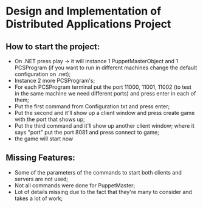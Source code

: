 # Design and Implementation of Distributed Applications Project

  
## How to start the project:

- On .NET press play -> it will instance 1 PuppetMasterObject and 1 PCSProgram (if you want to run in different machines change the default configuration on .net);
- Instance 2 more PCSProgram's;
- For each PCSProgram terminal put the port 11000, 11001, 11002 (to test in the same machine we need different ports) and press enter in each of them;
- Put the first command from Configuration.txt and press enter;
- Put the second and it'll show up a client window and press create game with the port that shows up;
- Put the third command and it'll show up another client window; where it says "port" put the port 8081 and press connect to game;
- the game will start now

## Missing Features:

- Some of the parameters of the commands to start both clients and servers are not used;
- Not all commands were done for PuppetMaster;
- Lot of details missing due to the fact that they're many to consider and takes a lot of work;
